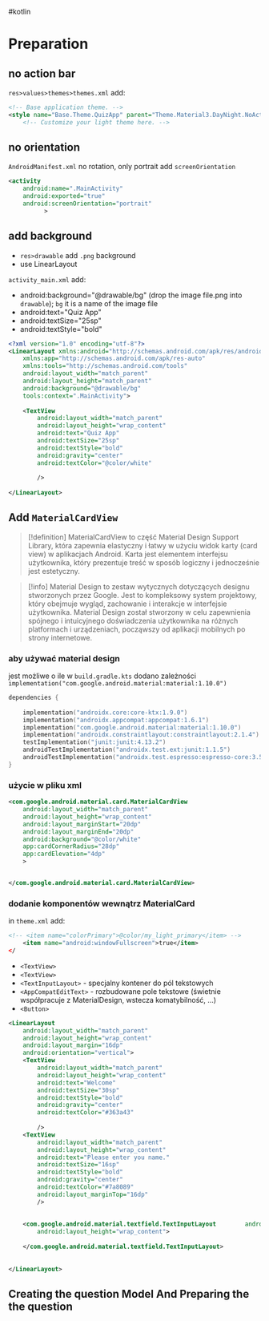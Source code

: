 #kotlin 

# Preparation
## no action bar
`res>values>themes>themes.xml` add:
```xml
<!-- Base application theme. -->  
<style name="Base.Theme.QuizApp" parent="Theme.Material3.DayNight.NoActionBar">  
    <!-- Customize your light theme here. -->
```


## no orientation
`AndroidManifest.xml`
no rotation, only portrait
add `screenOrientation`
```xml
<activity  
    android:name=".MainActivity"  
    android:exported="true"
    android:screenOrientation="portrait"
		  >
```


## add background
- `res>drawable` add `.png` background
- use LinearLayout

`activity_main.xml`
add:
-  android:background="@drawable/bg"   (drop the image file.png into `drawable`); `bg` it is a name of the image file
-  android:text="Quiz App"  
- android:textSize="25sp"  
- android:textStyle="bold"
```xml
<?xml version="1.0" encoding="utf-8"?>  
<LinearLayout xmlns:android="http://schemas.android.com/apk/res/android"  
    xmlns:app="http://schemas.android.com/apk/res-auto"  
    xmlns:tools="http://schemas.android.com/tools"  
    android:layout_width="match_parent"  
    android:layout_height="match_parent"  
    android:background="@drawable/bg"  
    tools:context=".MainActivity">  
  
    <TextView
        android:layout_width="match_parent"  
        android:layout_height="wrap_content"  
        android:text="Quiz App"  
        android:textSize="25sp"  
        android:textStyle="bold"  
        android:gravity="center"  
        android:textColor="@color/white"  
  
        />  
  
</LinearLayout>
```


## Add `MaterialCardView`
>[!definition] MaterialCardView
> to część Material Design Support Library, która zapewnia elastyczny i łatwy w użyciu widok karty (card view) w aplikacjach Android. Karta jest elementem interfejsu użytkownika, który prezentuje treść w sposób logiczny i jednocześnie jest estetyczny.

>[!info] Material Design 
>to zestaw wytycznych dotyczących designu stworzonych przez Google. Jest to kompleksowy system projektowy, który obejmuje wygląd, zachowanie i interakcje w interfejsie użytkownika. Material Design został stworzony w celu zapewnienia spójnego i intuicyjnego doświadczenia użytkownika na różnych platformach i urządzeniach, począwszy od aplikacji mobilnych po strony internetowe.

### aby używać material design 
jest możliwe o ile w `build.gradle.kts`  dodano zależności ` implementation("com.google.android.material:material:1.10.0")  `
```kotlin
dependencies {  
  
    implementation("androidx.core:core-ktx:1.9.0")  
    implementation("androidx.appcompat:appcompat:1.6.1")  
    implementation("com.google.android.material:material:1.10.0")  
    implementation("androidx.constraintlayout:constraintlayout:2.1.4")  
    testImplementation("junit:junit:4.13.2")  
    androidTestImplementation("androidx.test.ext:junit:1.1.5")  
    androidTestImplementation("androidx.test.espresso:espresso-core:3.5.1")  
}

```


### użycie w pliku xml
```xml
<com.google.android.material.card.MaterialCardView  
    android:layout_width="match_parent"  
    android:layout_height="wrap_content"  
    android:layout_marginStart="20dp"  
    android:layout_marginEnd="20dp"  
    android:background="@color/white"  
    app:cardCornerRadius="28dp"  
    app:cardElevation="4dp"  
    >


</com.google.android.material.card.MaterialCardView>
```


### dodanie komponentów wewnątrz MaterialCard

in `theme.xml` add:
```xml
<!-- <item name="colorPrimary">@color/my_light_primary</item> -->  
    <item name="android:windowFullscreen">true</item>  
</
```

- `<TextView>`
- `<TextView>`
- `<TextInputLayout>` - specjalny kontener do pól tekstowych
- `<AppCompatEditText>` - rozbudowane pole tekstowe (świetnie współpracuje z MaterialDesign,  wstecza komatybilność, ...)
- `<Button>`
```xml
<LinearLayout  
    android:layout_width="match_parent"  
    android:layout_height="wrap_content"  
    android:layout_margin="16dp"  
    android:orientation="vertical">  
    <TextView        
	    android:layout_width="match_parent"  
        android:layout_height="wrap_content"  
        android:text="Welcome"  
        android:textSize="30sp"  
        android:textStyle="bold"  
        android:gravity="center"  
        android:textColor="#363a43"  
  
        />  
    <TextView        
	    android:layout_width="match_parent"  
        android:layout_height="wrap_content"  
        android:text="Please enter you name."  
        android:textSize="16sp"  
        android:textStyle="bold"  
        android:gravity="center"  
        android:textColor="#7a8089"  
        android:layout_marginTop="16dp"  
        />  
  
  
    <com.google.android.material.textfield.TextInputLayout        android:layout_width="match_parent"  
        android:layout_height="wrap_content">  
  
    </com.google.android.material.textfield.TextInputLayout>
    
    
</LinearLayout>
```


## Creating the question Model And Preparing the the question




















